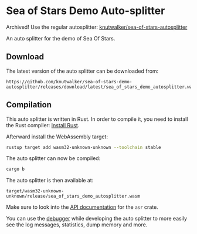 # Sea of Stars Demo Auto-splitter

Archived! Use the regular autosplitter: [knutwalker/sea-of-stars-autosplitter](https://github.com/knutwalker/sea-of-stars-autosplitter)

An auto splitter for the demo of Sea Of Stars.

## Download

The latest version of the auto splitter can be downloaded from:

    https://github.com/knutwalker/sea-of-stars-demo-autosplitter/releases/download/latest/sea_of_stars_demo_autosplitter.wasm


## Compilation

This auto splitter is written in Rust. In order to compile it, you need to
install the Rust compiler: [Install Rust](https://www.rust-lang.org/tools/install).

Afterward install the WebAssembly target:
```sh
rustup target add wasm32-unknown-unknown --toolchain stable
```

The auto splitter can now be compiled:
```sh
cargo b
```

The auto splitter is then available at:
```
target/wasm32-unknown-unknown/release/sea_of_stars_demo_autosplitter.wasm
```

Make sure to look into the [API documentation](https://livesplit.org/asr/asr/) for the `asr` crate.

You can use the [debugger](https://github.com/CryZe/asr-debugger) while
developing the auto splitter to more easily see the log messages, statistics,
dump memory and more.
